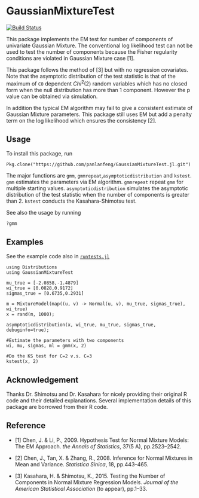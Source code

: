 # GaussianMixtureTest

[![Build Status](https://travis-ci.org/panlanfeng/GaussianMixtureTest.jl.svg?branch=master)](https://travis-ci.org/panlanfeng/GaussianMixtureTest.jl)

This package implements the EM test for number of components of univariate Gaussian Mixture. The conventional log likelihood test can not be used to test the number of components because the Fisher regularity conditions are violated in Gaussian Mixture case [1].

This package follows the method of [3] but with no regression covariates. Note that the asymptotic distribution of the test statistic is that of the maximum of `C0` dependent $Chi^2(2)$ random variables which has no closed form when the null distribution has more than 1 component. However the p value can be obtained via simulation.

In addition the typical EM algorithm may fail to give a consistent estimate of Gaussian Mixture parameters. This package still uses EM but add a penalty term on the log likelihood which ensures the consistency [2]. 


## Usage

To install this package, run

    Pkg.clone("https://github.com/panlanfeng/GaussianMixtureTest.jl.git")

The major functions are `gmm`, `gmmrepeat`,`asymptoticdistribution` and `kstest`. `gmm` estimates the parameters via EM algorithm. `gmmrepeat` repeat `gmm` for multiple starting values. `asymptoticdistribution` simulates the asymptotic distribution of the test statistic when the number of components is greater than 2. `kstest` conducts the Kasahara-Shimotsu test. 

See also the usage by running

    ?gmm


## Examples

See the example code also in [`runtests.jl`](test/runtests.jl)

    using Distributions
    using GaussianMixtureTest

    mu_true = [-2.0858,-1.4879]
    wi_true = [0.0828,0.9172]
    sigmas_true = [0.6735,0.2931]

    m = MixtureModel(map((u, v) -> Normal(u, v), mu_true, sigmas_true), wi_true)
    x = rand(m, 1000);
    
    asymptoticdistribution(x, wi_true, mu_true, sigmas_true, debuginfo=true);
    
    #Estimate the parameters with two components
    wi, mu, sigmas, ml = gmm(x, 2)
    
    #Do the KS test for C=2 v.s. C=3
    kstest(x, 2)

## Acknowledgement

Thanks Dr. Shimotsu and Dr. Kasahara for nicely providing their original R code and their detailed explanations. Several implementation details of this package are borrowed from their R code.

## Reference

 - [1] Chen, J. & Li, P., 2009. Hypothesis Test for Normal Mixture Models: The EM Approach. _the Annals of Statistics_, 37(5 A), pp.2523–2542.

 - [2] Chen, J., Tan, X. & Zhang, R., 2008. Inference for Normal Mixtures in Mean and Variance. _Statistica Sinica_, 18, pp.443–465.
 
 - [3] Kasahara, H. & Shimotsu, K., 2015. Testing the Number of Components in Normal Mixture Regression Models. _Journal of the American Statistical Association_ (to appear), pp.1–33. 
